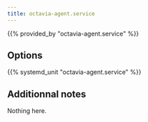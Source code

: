```yaml
---
title: octavia-agent.service
---
```


{{% provided_by "octavia-agent.service" %}}

## Options

{{% systemd_unit "octavia-agent.service" %}}

## Additionnal notes

Nothing here.